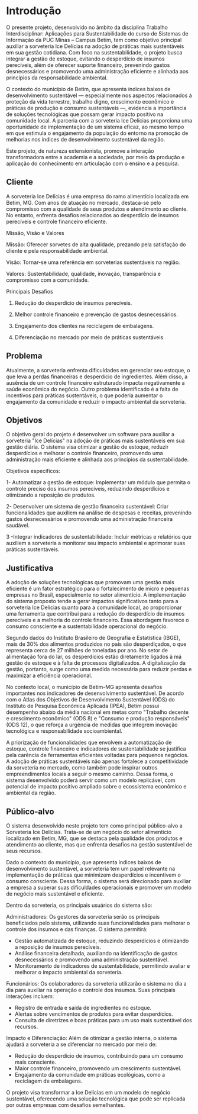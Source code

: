 # Introdução

O presente projeto, desenvolvido no âmbito da disciplina Trabalho Interdisciplinar: Aplicações para Sustentabilidade do curso de Sistemas de Informação da PUC Minas – Campus Betim, tem como objetivo principal auxiliar a sorveteria Ice Delícias na adoção de práticas mais sustentáveis em sua gestão cotidiana. Com foco na sustentabilidade, o projeto busca integrar a gestão de estoque, evitando o desperdício de insumos perecíveis, além de oferecer suporte financeiro, prevenindo gastos desnecessários e promovendo uma administração eficiente e alinhada aos princípios da responsabilidade ambiental.

O contexto do município de Betim, que apresenta índices baixos de desenvolvimento sustentável — especialmente nos aspectos relacionados à proteção da vida terrestre, trabalho digno, crescimento econômico e práticas de produção e consumo sustentáveis —, evidencia a importância de soluções tecnológicas que possam gerar impacto positivo na comunidade local. A parceria com a sorveteria Ice Delícias proporciona uma oportunidade de implementação de um sistema eficaz, ao mesmo tempo em que estimula o engajamento da população do entorno na promoção de melhorias nos índices de desenvolvimento sustentável da região.

Este projeto, de natureza extensionista, promove a interação transformadora entre a academia e a sociedade, por meio da produção e aplicação do conhecimento em articulação com o ensino e a pesquisa.


## Cliente 

A sorveteria Ice Delícias é uma empresa do ramo alimentício localizada em Betim, MG. Com anos de atuação no mercado, destaca-se pelo compromisso com a qualidade de seus produtos e atendimento ao cliente. No entanto, enfrenta desafios relacionados ao desperdício de insumos perecíveis e controle financeiro eficiente.

Missão, Visão e Valores

Missão: Oferecer sorvetes de alta qualidade, prezando pela satisfação do cliente e pela responsabilidade ambiental.

Visão: Tornar-se uma referência em sorveterias sustentáveis na região.

Valores: Sustentabilidade, qualidade, inovação, transparência e compromisso com a comunidade.

Principais Desafios

1. Redução do desperdício de insumos perecíveis.

2. Melhor controle financeiro e prevenção de gastos desnecessários.

3. Engajamento dos clientes na reciclagem de embalagens.

4. Diferenciação no mercado por meio de práticas sustentáveis

## Problema

Atualmente, a sorveteria enfrenta dificuldades em gerenciar seu estoque, o que leva a perdas financeiras e desperdício de ingredientes. Além disso, a ausência de um controle financeiro estruturado impacta negativamente a saúde econômica do negócio. Outro problema identificado é a falta de incentivos para práticas sustentáveis, o que poderia aumentar o engajamento da comunidade e reduzir o impacto ambiental da sorveteria.

## Objetivos

O objetivo geral do projeto é desenvolver um software para auxiliar a sorveteria "Ice Delícias" na adoção de práticas mais sustentáveis em sua gestão diária. O sistema visa otimizar a gestão de estoque, reduzir desperdícios e melhorar o controle financeiro, promovendo uma administração mais eficiente e alinhada aos princípios da sustentabilidade.

Objetivos específicos:

1- Automatizar a gestão de estoque: Implementar um módulo que permita o controle preciso dos insumos perecíveis, reduzindo desperdícios e otimizando a reposição de produtos.

2- Desenvolver um sistema de gestão financeira sustentável: Criar funcionalidades que auxiliem na análise de despesas e receitas, prevenindo gastos desnecessários e promovendo uma administração financeira saudável.

3 -Integrar indicadores de sustentabilidade: Incluir métricas e relatórios que auxiliem a sorveteria a monitorar seu impacto ambiental e aprimorar suas práticas sustentáveis.

## Justificativa

A adoção de soluções tecnológicas que promovam uma gestão mais eficiente é um fator estratégico para o fortalecimento de micro e pequenas empresas no Brasil, especialmente no setor alimentício. A implementação do sistema proposto tende a gerar impactos significativos tanto para a sorveteria Ice Delícias quanto para a comunidade local, ao proporcionar uma ferramenta que contribui para a redução do desperdício de insumos perecíveis e a melhoria do controle financeiro. Essa abordagem favorece o consumo consciente e a sustentabilidade operacional do negócio.

Segundo dados do Instituto Brasileiro de Geografia e Estatística (IBGE), mais de 30% dos alimentos produzidos no país são desperdiçados, o que representa cerca de 27 milhões de toneladas por ano. No setor de alimentação fora do lar, os desperdícios estão diretamente ligados à má gestão de estoque e à falta de processos digitalizados. A digitalização da gestão, portanto, surge como uma medida necessária para reduzir perdas e maximizar a eficiência operacional.

No contexto local, o município de Betim-MG apresenta desafios importantes nos indicadores de desenvolvimento sustentável. De acordo com o Atlas dos Objetivos de Desenvolvimento Sustentável (ODS) do Instituto de Pesquisa Econômica Aplicada (IPEA), Betim possui desempenho abaixo da média nacional em metas como "Trabalho decente e crescimento econômico" (ODS 8) e "Consumo e produção responsáveis" (ODS 12), o que reforça a urgência de medidas que integrem inovação tecnológica e responsabilidade socioambiental.

A priorização de funcionalidades que envolvem a automatização de estoque, controle financeiro e indicadores de sustentabilidade se justifica pela carência de ferramentas eficientes voltadas para pequenos negócios. A adoção de práticas sustentáveis não apenas fortalece a competitividade da sorveteria no mercado, como também pode inspirar outros empreendimentos locais a seguir o mesmo caminho. Dessa forma, o sistema desenvolvido poderá servir como um modelo replicável, com potencial de impacto positivo ampliado sobre o ecossistema econômico e ambiental da região.

## Público-alvo

O sistema desenvolvido neste projeto tem como principal público-alvo a Sorveteria Ice Delícias. Trata-se de um negócio do setor alimentício localizado em Betim, MG, que se destaca pela qualidade dos produtos e atendimento ao cliente, mas que enfrenta desafios na gestão sustentável de seus recursos.

Dado o contexto do município, que apresenta índices baixos de desenvolvimento sustentável, a sorveteria tem um papel relevante na implementação de práticas que minimizem desperdícios e incentivem o consumo consciente. Dessa forma, o sistema será direcionado para auxiliar a empresa a superar suas dificuldades operacionais e promover um modelo de negócio mais sustentável e eficiente.

Dentro da sorveteria, os principais usuários do sistema são:

 Administradores:
Os gestores da sorveteria serão os principais beneficiados pelo sistema, utilizando suas funcionalidades para melhorar o controle dos insumos e das finanças. O sistema permitirá:

- Gestão automatizada de estoque, reduzindo desperdícios e otimizando a reposição de insumos perecíveis.
- Análise financeira detalhada, auxiliando na identificação de gastos desnecessários e promovendo uma administração sustentável.
- Monitoramento de indicadores de sustentabilidade, permitindo avaliar e melhorar o impacto ambiental da sorveteria.

 Funcionários:
Os colaboradores da sorveteria utilizarão o sistema no dia a dia para auxiliar na operação e controle dos insumos. Suas principais interações incluem:

- Registro de entrada e saída de ingredientes no estoque.
- Alertas sobre vencimentos de produtos para evitar desperdícios.
- Consulta de diretrizes e boas práticas para um uso mais sustentável dos recursos.

 Impacto e Diferenciação:
Além de otimizar a gestão interna, o sistema ajudará a sorveteria a se diferenciar no mercado por meio de:

- Redução do desperdício de insumos, contribuindo para um consumo mais consciente.
- Maior controle financeiro, promovendo um crescimento sustentável.
- Engajamento da comunidade em práticas ecológicas, como a reciclagem de embalagens.

O projeto visa transformar a Ice Delícias em um modelo de negócio sustentável, oferecendo uma solução tecnológica que pode ser replicada por outras empresas com desafios semelhantes.

